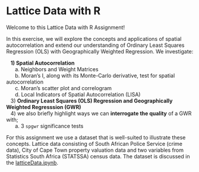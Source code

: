 # Lattice Data with R

Welcome to this Lattice Data with R Assignment!

In this exercise, we will explore the concepts and applications of spatial autocorrelation and extend our understanding of Ordinary Least Squares Regression (OLS) with Geographically Weighted Regression. We investigate:

&nbsp;&nbsp;&nbsp;**1) Spatial Autocorrelation**  
&nbsp;&nbsp;&nbsp;&nbsp;&nbsp;&nbsp;a. Neighbors and Weight Matrices  
&nbsp;&nbsp;&nbsp;&nbsp;&nbsp;&nbsp;b. Moran’s I, along with its Monte-Carlo derivative, test for spatial autocorrelation  
&nbsp;&nbsp;&nbsp;&nbsp;&nbsp;&nbsp;c. Moran’s scatter plot and correlogram  
&nbsp;&nbsp;&nbsp;&nbsp;&nbsp;&nbsp;d. Local Indicators of Spatial Autocorrelation (LISA)  
&nbsp;&nbsp;&nbsp;3) **Ordinary Least Squares (OLS) Regression and Geographically Weighted Regresssion (GWR)**  
&nbsp;&nbsp;&nbsp;4) we also briefly highlight ways we can **interrogate the quality** of a GWR with;  
&nbsp;&nbsp;&nbsp;&nbsp;&nbsp;&nbsp;a. 3 `spgwr` significance tests  

For this assignment we use a dataset that is well-suited to illustrate these concepts. Lattice data consisting of South African Police Service (crime data), City of Cape Town property valuation data and two variables from Statistics South Africa (STATSSA) census data. The dataset is discussed in the [latticeData.ipynb]().
